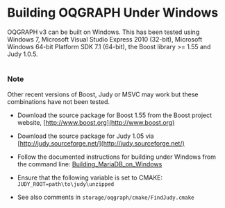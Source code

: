 # Building OQGRAPH Under Windows

OQGRAPH v3 can be built on Windows. This has been tested using Windows 7, Microsoft Visual Studio Express 2010 (32-bit), Microsoft Windows 64-bit Platform SDK 7.1 (64-bit), the Boost library >= 1.55 and Judy 1.0.5.

#

### Note

Other recent versions of Boost, Judy or MSVC may work but these combinations have not been tested.

* Download the source package for Boost 1.55 from the Boost project website, [http://www.boost.org](http://www.boost.org)
* Download the source package for Judy 1.05 via [http://judy.sourceforge.net/](http://judy.sourceforge.net/)
* Follow the documented instructions for building under Windows from the command line: [Building_MariaDB_on_Windows](../../../server-management/getting-installing-and-upgrading-mariadb/compiling-mariadb-from-source/Building_MariaDB_on_Windows.md)

 * Ensure that the following variable is set to CMAKE: `JUDY_ROOT=path\to\judy\unzipped`
 * See also comments in `storage/oqgraph/cmake/FindJudy.cmake`